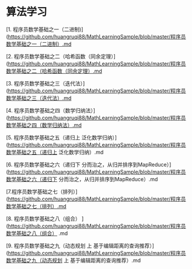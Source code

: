# 算法学习

[1. 程序员数学基础之一（二进制)](https://github.com/huangruqi88/MathLearningSample/blob/master/程序员数学基础之一（二进制）.md

[2. 程序员数学基础之二（哈希函数（同余定理）](https://github.com/huangruqi88/MathLearningSample/blob/master/程序员数学基础之二（哈希函数（同余定理）.md

[3. 程序员数学基础之三（迭代法）](https://github.com/huangruqi88/MathLearningSample/blob/master/程序员数学基础之三（迭代法）.md

[4. 程序员数学基础之四（数学归纳法）](https://github.com/huangruqi88/MathLearningSample/blob/master/程序员数学基础之四（数学归纳法）.md

[5. 程序员数学基础之五（递归上 泛化数学归纳）](https://github.com/huangruqi88/MathLearningSample/blob/master/程序员数学基础之五（递归上 泛化数学归纳）.md

[6. 程序员数学基础之六（递归下 分而治之，从归并排序到MapReduce）](https://github.com/huangruqi88/MathLearningSample/blob/master/程序员数学基础之六（递归下 分而治之，从归并排序到MapReduce）.md

[7.程序员数学基础之七（排列）](https://github.com/huangruqi88/MathLearningSample/blob/master/程序员数学基础之七（排列）.md

[8. 程序员数学基础之八（组合） ](https://github.com/huangruqi88/MathLearningSample/blob/master/程序员数学基础之八（组合） .md

[9. 程序员数学基础之九（动态规划 上 基于编辑距离的查询推荐）](https://github.com/huangruqi88/MathLearningSample/blob/master/程序员数学基础之九（动态规划 上 基于编辑距离的查询推荐）.md
